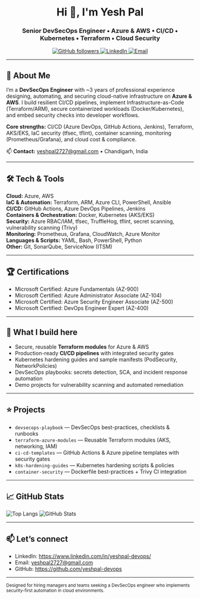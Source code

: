 <h1 align="center">Hi 👋, I'm Yesh Pal</h1>
<h3 align="center">Senior DevSecOps Engineer • Azure & AWS • CI/CD • Kubernetes • Terraform • Cloud Security</h3>

<p align="center">
  <a href="https://github.com/yeshpal-devops">
    <img alt="GitHub followers" src="https://img.shields.io/github/followers/yeshpal-devops?label=follow&style=social" />
  </a>
  <a href="https://www.linkedin.com/in/yeshpal-devops/">
    <img alt="LinkedIn" src="https://img.shields.io/badge/LinkedIn-Connect-blue?logo=linkedin" />
  </a>
  <a href="mailto:yeshpal2727@gmail.com">
    <img alt="Email" src="https://img.shields.io/badge/Email-yeshpal2727%40gmail.com-lightgrey?logo=gmail" />
  </a>
</p>

---

## 🔎 About Me
I’m a **DevSecOps Engineer** with ~3 years of professional experience designing, automating, and securing cloud-native infrastructure on **Azure & AWS**. I build resilient CI/CD pipelines, implement Infrastructure-as-Code (Terraform/ARM), secure containerized workloads (Docker/Kubernetes), and embed security checks into developer workflows.

**Core strengths:** CI/CD (Azure DevOps, GitHub Actions, Jenkins), Terraform, AKS/EKS, IaC security (tfsec, tflint), container scanning, monitoring (Prometheus/Grafana), and cloud cost & compliance.

📫 **Contact:** yeshpal2727@gmail.com • Chandigarh, India

---

## 🛠️ Tech & Tools
**Cloud:** Azure, AWS  
**IaC & Automation:** Terraform, ARM, Azure CLI, PowerShell, Ansible  
**CI/CD:** GitHub Actions, Azure DevOps Pipelines, Jenkins  
**Containers & Orchestration:** Docker, Kubernetes (AKS/EKS)  
**Security:** Azure RBAC/IAM, tfsec, TruffleHog, tflint, secret scanning, vulnerability scanning (Trivy)  
**Monitoring:** Prometheus, Grafana, CloudWatch, Azure Monitor  
**Languages & Scripts:** YAML, Bash, PowerShell, Python  
**Other:** Git, SonarQube, ServiceNow (ITSM)

---

## 🏆 Certifications
- Microsoft Certified: Azure Fundamentals (AZ-900)  
- Microsoft Certified: Azure Administrator Associate (AZ-104)  
- Microsoft Certified: Azure Security Engineer Associate (AZ-500)  
- Microsoft Certified: DevOps Engineer Expert (AZ-400)

---

## 🔭 What I build here
- Secure, reusable **Terraform modules** for Azure & AWS  
- Production-ready **CI/CD pipelines** with integrated security gates  
- Kubernetes hardening guides and sample manifests (PodSecurity, NetworkPolicies)  
- DevSecOps playbooks: secrets detection, SCA, and incident response automation  
- Demo projects for vulnerability scanning and automated remediation

---

## ⭐ Projects
- `devsecops-playbook` — DevSecOps best-practices, checklists & runbooks  
- `terraform-azure-modules` — Reusable Terraform modules (AKS, networking, IAM)  
- `ci-cd-templates` — GitHub Actions & Azure pipeline templates with security gates  
- `k8s-hardening-guides` — Kubernetes hardening scripts & policies  
- `container-security` — Dockerfile best-practices + Trivy CI integration

---

## 📈 GitHub Stats
![Top Langs](https://github-readme-stats.vercel.app/api/top-langs/?username=yeshpal-devops&layout=compact&theme=tokyonight)
![GitHub Stats](https://github-readme-stats.vercel.app/api?username=yeshpal-devops&show_icons=true&theme=tokyonight)

---

## 📫 Let’s connect
- LinkedIn: https://www.linkedin.com/in/yeshpal-devops/  
- Email: yeshpal2727@gmail.com  
- GitHub: https://github.com/yeshpal-devops

---

<sub>Designed for hiring managers and teams seeking a DevSecOps engineer who implements security-first automation in cloud environments.</sub>
